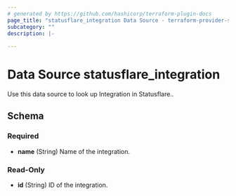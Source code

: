 ```yaml
---
# generated by https://github.com/hashicorp/terraform-plugin-docs
page_title: "statusflare_integration Data Source - terraform-provider-statusflare"
subcategory: ""
description: |-
  
---
```


# Data Source statusflare_integration

Use this data source to look up Integration in Statusflare..


<!-- schema generated by tfplugindocs -->
## Schema

### Required

- **name** (String) Name of the integration.

### Read-Only

- **id** (String) ID of the integration.


